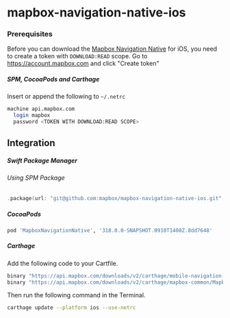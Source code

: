 # mapbox-navigation-native-ios

### Prerequisites

Before you can download the [Mapbox Navigation Native](https://github.com/mapbox/mapbox-navigation-native) for iOS, you need to create a token with `DOWNLOAD:READ` scope.
Go to https://account.mapbox.com and click "Create token"

##### SPM, CocoaPods and Carthage
Insert or append the following to `~/.netrc`

```bash
machine api.mapbox.com
  login mapbox
  password <TOKEN WITH DOWNLOAD:READ SCOPE>
```

## Integration

##### Swift Package Manager

###### Using SPM Package

```swift
.package(url: "git@github.com:mapbox/mapbox-navigation-native-ios.git", from: "318.0.0-SNAPSHOT.0910T1408Z.8dd7648"),
```

##### CocoaPods

```ruby
pod 'MapboxNavigationNative', '318.0.0-SNAPSHOT.0910T1408Z.8dd7648'
```

##### Carthage

Add the following code to your Cartfile.

```bash
binary "https://api.mapbox.com/downloads/v2/carthage/mobile-navigation-native/MapboxNavigationNative.json" == 318.0.0-SNAPSHOT.0910T1408Z.8dd7648
binary "https://api.mapbox.com/downloads/v2/carthage/mapbox-common/MapboxCommon-ios.json" == 24.7.0-beta.2
```

Then run the following command in the Terminal.
```bash
carthage update --platform ios --use-netrc
```
